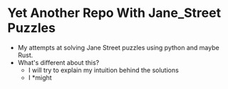 # Yet Another Repo With Jane_Street Puzzles
- My attempts at solving Jane Street puzzles using python and maybe Rust.
- What's different about this?
  - I will try to explain my intuition behind the solutions
  - I *might
